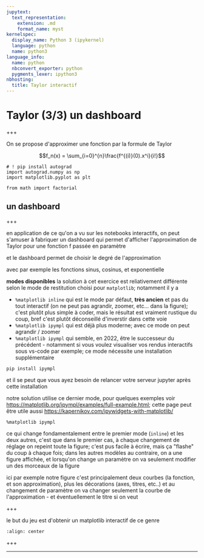 ```yaml
---
jupytext:
  text_representation:
    extension: .md
    format_name: myst
kernelspec:
  display_name: Python 3 (ipykernel)
  language: python
  name: python3
language_info:
  name: python
  nbconvert_exporter: python
  pygments_lexer: ipython3
nbhosting:
  title: Taylor interactif
---
```


# Taylor (3/3) un dashboard

+++

On se propose d'approximer une fonction par la formule de Taylor

$$f_n(x) = \sum_{i=0}^{n}\frac{f^{(i)}(0).x^i}{i!}$$

```{code-cell} ipython3
# ! pip install autograd
import autograd.numpy as np
import matplotlib.pyplot as plt

from math import factorial
```

## un dashboard

+++

en application de ce qu'on a vu sur les notebooks interactifs, on peut s'amuser à fabriquer un dashboard qui permet d'afficher l'approximation de Taylor pour une fonction f passée en paramètre

et le dashboard permet de choisir le degré de l'approximation

avec par exemple les fonctions sinus, cosinus, et exponentielle

**modes disponibles**
la solution à cet exercice est reliativement différente selon le mode de restitution choisi pour `matplotlib`; notamment il y a 
* `%matplotlib inline` qui est le mode par défaut, **très ancien** et pas du tout interactif (on ne peut pas agrandir, zoomer, etc... dans la figure); c'est plutôt plus simple à coder, mais le résultat est vraiment rustique du coup, bref c'est plutôt déconseillé d'inverstir dans cette voie
* `%matplotlib ipympl` qui est déjà plus moderne; avec ce mode on peut agrandir / zoomer
* `%matplotlib ipympl` qui semble, en 2022, être le successeur du précédent - notamment si vous voulez visualiser vos rendus interactifs sous vs-code par exemple; ce mode nécessite une installation supplémentaire
```shell
pip install ipympl
```
et il se peut que vous ayez besoin de relancer votre serveur jupyter après cette installation  

notre solution utilise ce dernier mode, pour quelques exemples voir <https://matplotlib.org/ipympl/examples/full-example.html>; cette page peut être utile aussi <https://kapernikov.com/ipywidgets-with-matplotlib/>

```{code-cell} ipython3
%matplotlib ipympl
```

ce qui change fondamentalement entre le premier mode (`inline`) et les deux autres, c'est que dans le premier cas, à chaque changement de réglage on repeint toute la figure; c'est pus facile à écrire, mais ça "flashe" du coup à chaque fois; dans les autres modèles au contraire, on a une figure affichée, et lorsqu'on change un paramètre on va seulement modifier un des morceaux de la figure

ici par exemple notre figure c'est principalement deux courbes (la fonction, et son approximation), plus les décorations (axes, titres, etc..) et au changement de paramètre on va changer seulement la courbe de l'approximation - et éventuellement le titre si on veut

+++

le but du jeu est d'obtenir un matplotlib interactif de ce genre

```{image} media/taylor-3-example.png
:align: center
```

+++

***
